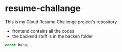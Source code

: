 # resume-challange
This is my Cloud Resume Challenge project's repository

- frontend contains all the codes
- the backend stuff is in the backen folder
``` js
const haha;
```
